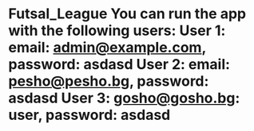 # Futsal_League You can run the app with the following users: User 1: email: admin@example.com, password: asdasd User 2: email: pesho@pesho.bg, password: asdasd User 3: gosho@gosho.bg: user, password: asdasd
